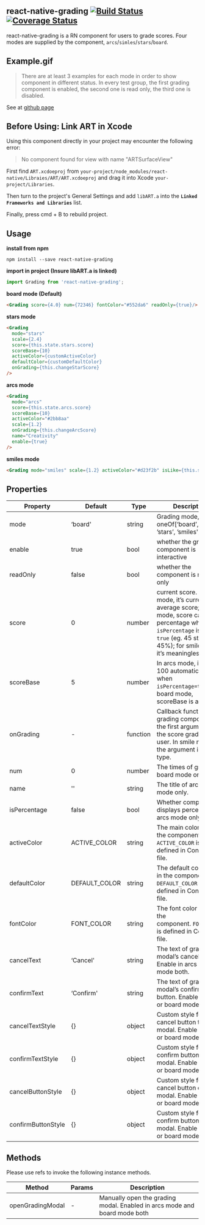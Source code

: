 ## react-native-grading [![Build Status](https://travis-ci.org/xgfe/react-native-grading.svg?branch=master)](https://travis-ci.org/xgfe/react-native-grading) [![Coverage Status](https://coveralls.io/repos/github/Tinysymphony/react-native-grading/badge.svg?branch=master)](https://coveralls.io/github/Tinysymphony/react-native-grading?branch=master)

react-native-grading is a RN component for users to grade scores. Four modes are supplied by the component, `arcs`/`simles`/`stars`/`board`.

## Example.gif

>  There are at least 3 examples for each mode in order to show component in different status. In every test group, the first grading component is enabled, the second one is read only, the third one is disabled.

See at [github page](https://github.com/Tinysymphony/react-native-grading#readme)


## Before Using: Link ART in Xcode
Using this component directly in your project may encounter the following error:
> No component found for view with name "ARTSurfaceView"

First find `ART.xcdoeproj` from `your-project/node_modules/react-native/Libraies/ART/ART.xcdoeproj` and drag it into Xcode `your-project/Libraries`.

Then turn to the project's General Settings and add `libART.a` into the **`Linked Frameworks and Libraries`** list.

Finally, press cmd + B to rebuild project.


## Usage

**install from npm**

```shell
npm install --save react-native-grading
```

**import in project (Insure libART.a is linked)**

```js
import Grading from 'react-native-grading';
```

**board mode (Default)**

```html
<Grading score={4.0} num={72346} fontColor="#552da6" readOnly={true}/>
```

**stars mode**

```html
<Grading
  mode="stars"
  scale={2.4}
  score={this.state.stars.score}
  scoreBase={10}
  activeColor={customActiveColor}
  defaultColor={customDefaultColor}
  onGrading={this.changeStarScore}
/>
```

**arcs mode**

```html
<Grading
  mode="arcs"
  score={this.state.arcs.score}
  scoreBase={10}
  activeColor="#2bb8aa"
  scale={1.2}
  onGrading={this.changeArcScore}
  name="Creativity"
  enable={true}
/>
```

**smiles mode**

```html
<Grading mode="smiles" scale={1.2} activeColor="#d23f2b" isLike={this.state.simles.isLike} readOnly={true}/>
```


## Properties


| Property | Default | Type | Description |
| --- | --- | --- | --- |
| mode | ‘board' | string | Grading mode, oneOf[‘board’, ‘arcs’, ’stars’, ’smiles'] |
| enable | true | bool | whether the grading component is interactive |
| readOnly | false | bool | whether the component is read only |
| score | 0 | number | current score. In board mode, it’s current average score; In arcs mode, score can be a percentage when `isPercentage` is set `true` (eg. 45 stands for 45%); for smiles mode, it’s meaningless. |
| scoreBase | 5 | number | In arcs mode, it’s set 100 automatically when `isPercentage=true`; In board mode, scoreBase is always 5. |
| onGrading | - | function | Callback function of grading component, the first argument is the score graded by user. In smile mode, the argument is     bool type.  |
| num | 0 | number | The times of grading, board mode only. |
| name | '' | string | The title of arc, arcs mode only. |
| isPercentage | false | bool | Whether component displays percentage, arcs mode only. |
| activeColor | ACTIVE_COLOR | string | The main color used in the component, `ACTIVE_COLOR` is defined in Constants file. |
| defaultColor | DEFAULT_COLOR | string | The default color used in the component, `DEFAULT_COLOR` is defined in Constants file. |
| fontColor | FONT_COLOR | string | The font color used in the component. `FONT_COLOR` is defined in Constants file. |
| cancelText | ‘Cancel' | string | The text of grading modal’s cancel button. Enable in arcs or board mode both. |
| confirmText | ‘Confirm' | string | The text of grading modal’s confirm button. Enable in arcs or board mode both. |
| cancelTextStyle | {} | object | Custom style for cancel button text of modal. Enable in arcs or board mode both. |
| confirmTextStyle | {} | object | Custom style for confirm button text of modal. Enable in arcs or board mode both. |
| cancelButtonStyle | {} | object | Custom style for cancel button of modal. Enable in arcs or board mode both. |
| confirmButtonStyle | {} | object | Custom style for confirm button text of modal. Enable in arcs or board mode both. |

## Methods

Please use refs to invoke the following instance methods.

| Method | Params | Description |
| --- | --- | --- |
| openGradingModal | - | Manually open the grading modal. Enabled in arcs mode and board mode both |
